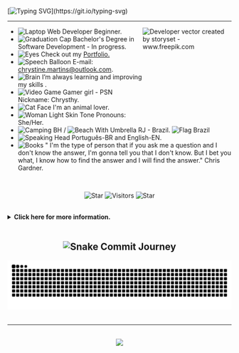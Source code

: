 [![Typing SVG](https://readme-typing-svg.demolab.com?font=Dancing+Script&size=60&duration=3000&pause=900&color=F25CD4&random=false&width=700&height=90&lines=Hi%2C+I'm+Chrystine!;It's+a+pleasure+to+meet+you!)](https://git.io/typing-svg)

<hr>

<img align="right" alt="Developer vector created by storyset - www.freepik.com" height="200" width="200" src="https://github.com/Chrysthy/Chrysthy/assets/126017173/524ba926-7e76-4cd5-987b-f6be839ad721"> 

- <img src="https://raw.githubusercontent.com/Tarikul-Islam-Anik/Telegram-Animated-Emojis/main/Objects/Laptop.webp" alt="Laptop" width="30" height="30" /> Web Developer Beginner.
- <img src="https://raw.githubusercontent.com/Tarikul-Islam-Anik/Telegram-Animated-Emojis/main/Objects/Graduation%20Cap.webp" alt="Graduation Cap" width="30" height="30" /> Bachelor's Degree in Software Development - In progress.
- <img src="https://raw.githubusercontent.com/Tarikul-Islam-Anik/Telegram-Animated-Emojis/main/People/Eyes.webp" alt="Eyes" width="30" height="30" /> Check out my [Portfolio.](https://chrysthy.github.io/Portfolio/)
- <img src="https://raw.githubusercontent.com/Tarikul-Islam-Anik/Telegram-Animated-Emojis/main/Symbols/Speech%20Balloon.webp" alt="Speech Balloon" width="30" height="30" /> E-mail: chrystine.martins@outlook.com.
- <img src="https://raw.githubusercontent.com/Tarikul-Islam-Anik/Animated-Fluent-Emojis/master/Emojis/Hand%20gestures/Brain.png" alt="Brain" width="30" height="30" /> I’m always learning and improving my skills .
- <img src="https://raw.githubusercontent.com/Tarikul-Islam-Anik/Telegram-Animated-Emojis/main/Activity/Video%20Game.webp" alt="Video Game" width="30" height="30" /> Gamer girl - PSN Nickname: Chrysthy.
- <img src="https://raw.githubusercontent.com/Tarikul-Islam-Anik/Telegram-Animated-Emojis/main/Animals%20and%20Nature/Cat%20Face.webp" alt="Cat Face" width="30" height="30" /> I'm an animal lover.
- <img src="https://raw.githubusercontent.com/Tarikul-Islam-Anik/Animated-Fluent-Emojis/master/Emojis/People%20with%20professions/Woman%20Light%20Skin%20Tone.png" alt="Woman Light Skin Tone" width="30" height="30" /> Pronouns: She/Her.
- <img src="https://raw.githubusercontent.com/Tarikul-Islam-Anik/Telegram-Animated-Emojis/main/Travel%20and%20Places/Camping.webp" alt="Camping" width="30" height="30" /> BH / <img src="https://raw.githubusercontent.com/Tarikul-Islam-Anik/Telegram-Animated-Emojis/main/Travel%20and%20Places/Beach%20With%20Umbrella.webp" alt="Beach With Umbrella" width="30" height="30" /> RJ - Brazil. <img src="https://raw.githubusercontent.com/Tarikul-Islam-Anik/Telegram-Animated-Emojis/main/Flags/Flag%20Brazil.webp" alt="Flag Brazil" width="36" height="36" />
- <img src="https://raw.githubusercontent.com/Tarikul-Islam-Anik/Animated-Fluent-Emojis/master/Emojis/People/Speaking%20Head.png" alt="Speaking Head" width="30" height="30" /> Português-BR and English-EN.
- <img src="https://raw.githubusercontent.com/Tarikul-Islam-Anik/Telegram-Animated-Emojis/main/Objects/Books.webp" alt="Books" width="30" height="30" /> " I'm the type of person that if you ask me a question and I don't know the answer, I'm gonna tell you that I don't know. But I bet you what, I know how to find the answer and I will find the answer." Chris Gardner.
<br>

   <div align="center">
    
<img src="https://raw.githubusercontent.com/Tarikul-Islam-Anik/Telegram-Animated-Emojis/main/Animals%20and%20Nature/Star.webp" alt="Star" width="25" height="25" /> ![Visitors](https://api.visitorbadge.io/api/visitors?path=https%3A%2F%2Fgithub.com%2FChrysthy&label=Visitors&countColor=%23df32a8&style=plastic)  <img src="https://raw.githubusercontent.com/Tarikul-Islam-Anik/Telegram-Animated-Emojis/main/Animals%20and%20Nature/Star.webp" alt="Star" width="25" height="25" />
    
   </div>

<br>
<!--<hr>-->

<details> 
    <summary>    
        <b>Click here for more information.</b>            
    </summary>

<br>

<h2> <img src="https://raw.githubusercontent.com/Tarikul-Islam-Anik/Telegram-Animated-Emojis/main/Objects/Bar%20Chart.webp" alt="Bar Chart" width="35" height="35" /> GitHub Overview</h2>

 <div align="center">

<img height="230em" src="https://github-readme-stats.vercel.app/api/top-langs/?username=chrysthy&layout=compact&langs_count=16&theme=dracula" alt="most used languages"/>

<br>

  <a href="https://github.com/chryshty">&nbsp;<img height="230em" src="https://github-readme-stats.vercel.app/api?username=chrysthy&show_icons=true&theme=dracula" />

</div>

<br>
<!--<hr>-->
    

 <h2> <img src="https://raw.githubusercontent.com/Tarikul-Islam-Anik/Telegram-Animated-Emojis/main/Objects/Toolbox.webp" alt="Toolbox" width="35" height="35" /> Languages and Tools </h2>
 
 <div style="display: inline_block"><br>
   <img align="center" alt="Chrysthy-Git" height="40" width="40" src="https://raw.githubusercontent.com/devicons/devicon/master/icons/git/git-original.svg">
   <img align="center" alt="Chrysthy-Github" height="40" width="40" src="https://raw.githubusercontent.com/devicons/devicon/master/icons/github/github-original.svg">
   <img align="center" alt="Chrysthy-Vscode" height="40" width="40" src="https://raw.githubusercontent.com/devicons/devicon/master/icons/vscode/vscode-original.svg">
   <img align="center" alt="Chrysthy-Figma" height="40" width="40" src="https://raw.githubusercontent.com/devicons/devicon/master/icons/figma/figma-original.svg">
   <img align="center" alt="Chrysthy-bootstrap" height="50" width="50" src="https://raw.githubusercontent.com/devicons/devicon/master/icons/bootstrap/bootstrap-original.svg">
   <img align="center" alt="Chrysthy-HTML" height="40" width="40" src="https://raw.githubusercontent.com/devicons/devicon/master/icons/html5/html5-original.svg">
   <img align="center" alt="Chrysthy-CSS" height="40" width="40" src="https://raw.githubusercontent.com/devicons/devicon/master/icons/css3/css3-original.svg">
   <img align="center" alt="Chrysthy-Js" height="40" width="40" src="https://raw.githubusercontent.com/devicons/devicon/master/icons/javascript/javascript-plain.svg">
   <img align="center" alt="Chrysthy-NodeJS" height="60" width="60" src="https://raw.githubusercontent.com/devicons/devicon/master/icons/nodejs/nodejs-original-wordmark.svg">
   <img align="center" alt="Chrysthy-NPM" height="60" width="60" src="https://raw.githubusercontent.com/devicons/devicon/master/icons/npm/npm-original-wordmark.svg">
   <img align="center" alt="Chrysthy-jest" height="40" width="40" src="https://raw.githubusercontent.com/devicons/devicon/master/icons/jest/jest-plain.svg">
   <img align="center" alt="Chrysthy-React" height="50" width="50" src="https://raw.githubusercontent.com/devicons/devicon/master/icons/react/react-original.svg">
   <img align="center" alt="Chrysthy-MongoDB" height="40" width="40" src="https://raw.githubusercontent.com/devicons/devicon/master/icons/mongodb/mongodb-original.svg">
   <img align="center" alt="Chrysthy-Postman" height="40" width="40" src="https://raw.githubusercontent.com/devicons/devicon/master/icons/postman/postman-original.svg">
   <img align="center" alt="Chrysthy-TS" height="40" width="40" src="https://raw.githubusercontent.com/devicons/devicon/master/icons/typescript/typescript-original.svg">   
   <img align="center" alt="Chrysthy-docker" height="60" width="60" src="https://raw.githubusercontent.com/devicons/devicon/master/icons/docker/docker-original.svg">   
   <img align="center" alt="Chrysthy-Ruby" height="40" width="40" src="https://raw.githubusercontent.com/devicons/devicon/master/icons/ruby/ruby-original.svg">
   <img align="center" alt="Chrysthy-N8N" height="60" width="60" src="https://registry.npmmirror.com/@lobehub/icons-static-png/latest/files/dark/n8n-color.png">
    

</div>


<br>
<!--<hr>-->
<h2> <img src="https://raw.githubusercontent.com/Tarikul-Islam-Anik/Telegram-Animated-Emojis/main/Objects/Inbox%20Tray.webp" alt="Inbox Tray" width="35" height="35" /> Connect With Me </h2>

<div> 
 
  <a href="https://www.instagram.com/chrysthy.martins/" target="_blank"><img src="https://img.shields.io/badge/-Instagram-%23E4405F?style=for-the-badge&logo=instagram&logoColor=white" alt="Instagram logo" target="_blank"></a> <br>
   <a href="https://www.linkedin.com/in/chrystine-martins-o-v" target="_blank"><img src="https://img.shields.io/badge/-LinkedIn-%230077B5?style=for-the-badge&logo=linkedin&logoColor=white" alt="linkedIn logo" target="_blank"></a> <br>
    <a href = "mailto:chrystine.martins@outlook.com"><img src="https://img.shields.io/badge/-Gmail-%23333?style=for-the-badge&logo=gmail&logoColor=white" alt="Gmail logo" target="_blank"></a>  <br>

<!-- <div align="right"><img height="150" width="150" src="https://user-images.githubusercontent.com/126017173/230391904-dade60ab-7f71-4edf-bbad-a6bc4b604546.png" > </div> -->

 </div>

 </details>

 <br>
<!--<hr>-->

<h2 align="center"> <img src="https://raw.githubusercontent.com/Tarikul-Islam-Anik/Animated-Fluent-Emojis/master/Emojis/Animals/Snake.png" alt="Snake" width="30" height="30" /> Commit Journey</h2>

<div align="center">
  <img src="https://github.com/chrysthy/chrysthy/blob/output/github-contribution-grid-snake.svg" alt="snake gif" />
</div>

<!--![snake gif](https://github.com/chrysthy/chrysthy/blob/output/github-contribution-grid-snake.svg)-->
   
   <br>
   <hr>
   <br>


   <div align="center">
  <img src="https://media2.giphy.com/media/v1.Y2lkPTc5MGI3NjExMDdjeW1sZW93d3R1bXd5b3Y4dnhheTNseHF1bHBkY3R4YnZuaXl5eSZlcD12MV9pbnRlcm5hbF9naWZfYnlfaWQmY3Q9Zw/3UPNs8vXyJESQ/giphy.gif" width="150">
</div>
 
 


